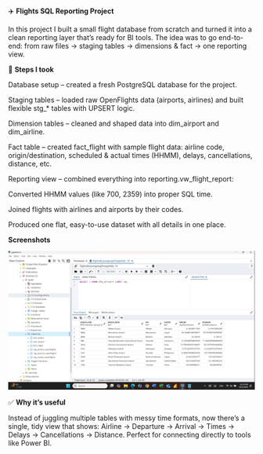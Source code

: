 ✈️ **Flights SQL Reporting Project**

In this project I built a small flight database from scratch and turned it into a clean reporting layer that’s ready for BI tools.
The idea was to go end-to-end: from raw files → staging tables → dimensions & fact → one reporting view.

🔨 **Steps I took**

Database setup – created a fresh PostgreSQL database for the project.

Staging tables – loaded raw OpenFlights data (airports, airlines) and built flexible stg_* tables with UPSERT logic.

Dimension tables – cleaned and shaped data into dim_airport and dim_airline.

Fact table – created fact_flight with sample flight data: airline code, origin/destination, scheduled & actual times (HHMM), delays, cancellations, distance, etc.

Reporting view – combined everything into reporting.vw_flight_report:

Converted HHMM values (like 700, 2359) into proper SQL time.

Joined flights with airlines and airports by their codes.

Produced one flat, easy-to-use dataset with all details in one place.

**Screenshots**

![Project demo](assets/demo.gif)


✅ **Why it’s useful**

Instead of juggling multiple tables with messy time formats, now there’s a single, tidy view that shows:
Airline → Departure → Arrival → Times → Delays → Cancellations → Distance.
Perfect for connecting directly to tools like Power BI.
